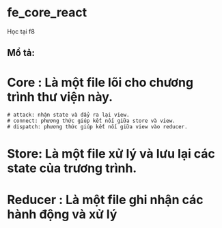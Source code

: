 # fe_core_react
Học tại f8
## Mổ tả:
  # Core : Là một file lõi cho chương trình thư viện này.
    # attack: nhận state và đẩy ra lại view.
    # connect: phương thức giúp kết nối giữa store và view.
    # dispatch: phương thức giúp kết nối giữa view vào reducer.
  # Store: Là một file xử lý và lưu lại các state của trương trình.
  # Reducer : Là một file ghi nhận các hành động và xử lý 
